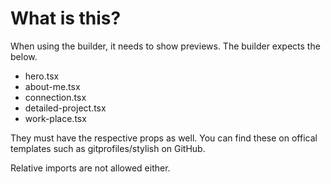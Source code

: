 # What is this?

When using the builder, it needs to show previews. The builder expects the below.

- hero.tsx
- about-me.tsx
- connection.tsx
- detailed-project.tsx
- work-place.tsx

They must have the respective props as well. You can find these on offical templates such as gitprofiles/stylish on GitHub.

Relative imports are not allowed either.
